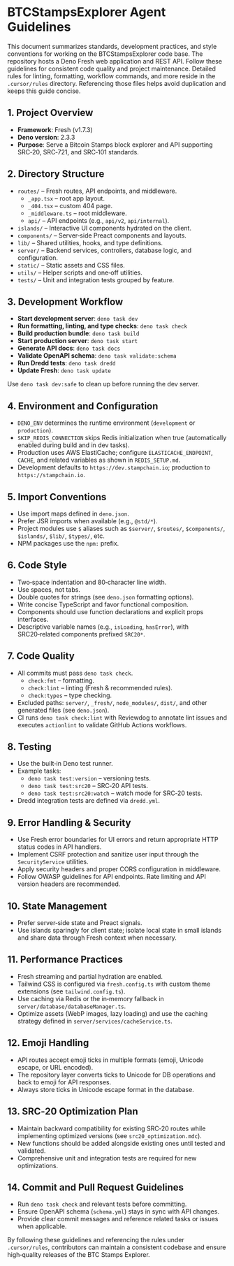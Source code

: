 # BTCStampsExplorer Agent Guidelines

This document summarizes standards, development practices, and style
conventions for working on the BTCStampsExplorer code base. The
repository hosts a Deno Fresh web application and REST API. Follow
these guidelines for consistent code quality and project maintenance.
Detailed rules for linting, formatting, workflow commands, and more
reside in the `.cursor/rules` directory. Referencing those files helps
avoid duplication and keeps this guide concise.

## 1. Project Overview
- **Framework**: Fresh (v1.7.3)
- **Deno version**: 2.3.3
- **Purpose**: Serve a Bitcoin Stamps block explorer and API
  supporting SRC‑20, SRC‑721, and SRC‑101 standards.

## 2. Directory Structure
- `routes/` – Fresh routes, API endpoints, and middleware.
  - `_app.tsx` – root app layout.
  - `_404.tsx` – custom 404 page.
  - `_middleware.ts` – root middleware.
  - `api/` – API endpoints (e.g., `api/v2`, `api/internal`).
- `islands/` – Interactive UI components hydrated on the client.
- `components/` – Server‑side Preact components and layouts.
- `lib/` – Shared utilities, hooks, and type definitions.
- `server/` – Backend services, controllers, database logic, and
  configuration.
- `static/` – Static assets and CSS files.
- `utils/` – Helper scripts and one‑off utilities.
- `tests/` – Unit and integration tests grouped by feature.

## 3. Development Workflow
- **Start development server**: `deno task dev`
- **Run formatting, linting, and type checks**: `deno task check`
- **Build production bundle**: `deno task build`
- **Start production server**: `deno task start`
- **Generate API docs**: `deno task docs`
- **Validate OpenAPI schema**: `deno task validate:schema`
- **Run Dredd tests**: `deno task dredd`
- **Update Fresh**: `deno task update`

Use `deno task dev:safe` to clean up before running the dev server.

## 4. Environment and Configuration
- `DENO_ENV` determines the runtime environment (`development` or
  `production`).
- `SKIP_REDIS_CONNECTION` skips Redis initialization when true
  (automatically enabled during build and in dev tasks).
- Production uses AWS ElastiCache; configure
  `ELASTICACHE_ENDPOINT`, `CACHE`, and related variables as shown in
  `REDIS_SETUP.md`.
- Development defaults to `https://dev.stampchain.io`; production to
  `https://stampchain.io`.

## 5. Import Conventions
- Use import maps defined in `deno.json`.
- Prefer JSR imports when available (e.g., `@std/*`).
- Project modules use `$` aliases such as `$server/`, `$routes/`,
  `$components/`, `$islands/`, `$lib/`, `$types/`, etc.
- NPM packages use the `npm:` prefix.

## 6. Code Style
- Two‑space indentation and 80‑character line width.
- Use spaces, not tabs.
- Double quotes for strings (see `deno.json` formatting options).
- Write concise TypeScript and favor functional composition.
- Components should use function declarations and explicit props
  interfaces.
- Descriptive variable names (e.g., `isLoading`, `hasError`), with
  SRC20‑related components prefixed `SRC20*`.

## 7. Code Quality
- All commits must pass `deno task check`.
  - `check:fmt` – formatting.
  - `check:lint` – linting (Fresh & recommended rules).
  - `check:types` – type checking.
- Excluded paths: `server/`, `_fresh/`, `node_modules/`, `dist/`, and
  other generated files (see `deno.json`).
- CI runs `deno task check:lint` with Reviewdog to annotate lint issues and
  executes `actionlint` to validate GitHub Actions workflows.

## 8. Testing
- Use the built‑in Deno test runner.
- Example tasks:
  - `deno task test:version` – versioning tests.
  - `deno task test:src20` – SRC‑20 API tests.
  - `deno task test:src20:watch` – watch mode for SRC‑20 tests.
- Dredd integration tests are defined via `dredd.yml`.

## 9. Error Handling & Security
- Use Fresh error boundaries for UI errors and return appropriate HTTP
  status codes in API handlers.
- Implement CSRF protection and sanitize user input through the
  `SecurityService` utilities.
- Apply security headers and proper CORS configuration in middleware.
- Follow OWASP guidelines for API endpoints. Rate limiting and API
  version headers are recommended.

## 10. State Management
- Prefer server‑side state and Preact signals.
- Use islands sparingly for client state; isolate local state in small
  islands and share data through Fresh context when necessary.

## 11. Performance Practices
- Fresh streaming and partial hydration are enabled.
- Tailwind CSS is configured via `fresh.config.ts` with custom theme
  extensions (see `tailwind.config.ts`).
- Use caching via Redis or the in‑memory fallback in
  `server/database/databaseManager.ts`.
- Optimize assets (WebP images, lazy loading) and use the caching
  strategy defined in `server/services/cacheService.ts`.

## 12. Emoji Handling
- API routes accept emoji ticks in multiple formats (emoji, Unicode
  escape, or URL encoded).
- The repository layer converts ticks to Unicode for DB operations and
  back to emoji for API responses.
- Always store ticks in Unicode escape format in the database.

## 13. SRC‑20 Optimization Plan
- Maintain backward compatibility for existing SRC‑20 routes while
  implementing optimized versions (see `src20_optimization.mdc`).
- New functions should be added alongside existing ones until tested
  and validated.
- Comprehensive unit and integration tests are required for new
  optimizations.

## 14. Commit and Pull Request Guidelines
- Run `deno task check` and relevant tests before committing.
- Ensure OpenAPI schema (`schema.yml`) stays in sync with API changes.
- Provide clear commit messages and reference related tasks or issues
  when applicable.

By following these guidelines and referencing the rules under
`.cursor/rules`, contributors can maintain a consistent codebase and
ensure high‑quality releases of the BTC Stamps Explorer.
